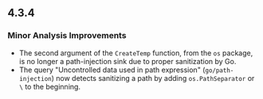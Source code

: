 ## 4.3.4

### Minor Analysis Improvements

* The second argument of the `CreateTemp` function, from the `os` package, is no longer a path-injection sink due to proper sanitization by Go.
* The query "Uncontrolled data used in path expression" (`go/path-injection`) now detects sanitizing a path by adding `os.PathSeparator` or `\` to the beginning.
